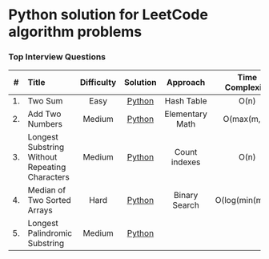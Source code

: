 # Python solution for LeetCode algorithm problems

### Top Interview Questions

| #     | Title                                          | Difficulty | Solution | Approach    | Time Complexity | Space Complexity |
|:-----:|:-----------------------------------------------|:----------:|:--------:|:-----------:|:---------------:|:----------------:|
| 1.    | Two Sum                                        | Easy     |[Python](python/001_Two_Sum.py)   | Hash Table  | O(n) | O(n)|
| 2.    | Add Two Numbers                                | Medium   |[Python](python/002_Add_Two_Numbers.py) | Elementary Math | O(max(m,n))| O(max(m,n))|
| 3.    | Longest Substring Without Repeating Characters | Medium   |[Python](python/003_Longest_Substring_Without_Repeating_Characters.py)| Count indexes | O(n)| O(1)|
|4.     | Median of Two Sorted Arrays                    |Hard      |[Python](python/004_Median_of_Two_Sorted_Arrays.py)|Binary Search |O(log(min(m,n)))|O(1)|
|5.     | Longest Palindromic Substring                  |Medium    |[Python](python/005_Longest_Palindromic_Substring.py)| |||
